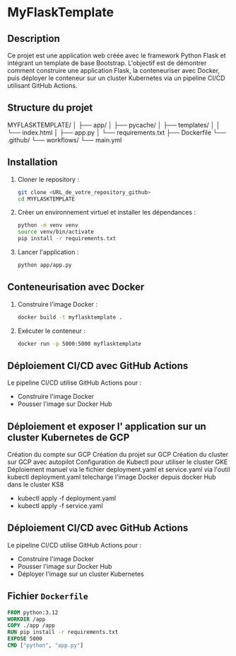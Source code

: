 # MyFlaskTemplate

## Description

Ce projet est une application web créée avec le framework Python Flask et intégrant un template de base Bootstrap. L'objectif est de démontrer comment construire une application Flask, la conteneuriser avec Docker, puis déployer le conteneur sur un cluster Kubernetes via un pipeline CI/CD utilisant GitHub Actions.

## Structure du projet

MYFLASKTEMPLATE/
│
├── app/
│ ├── pycache/
│ ├── templates/
│ │ └── index.html
│ ├── app.py
│ └── requirements.txt
├── Dockerfile
└── .github/
└── workflows/
└── main.yml


## Installation

1. Cloner le repository :
    ```sh
    git clone <URL_de_votre_repository_github>
    cd MYFLASKTEMPLATE
    ```

2. Créer un environnement virtuel et installer les dépendances :
    ```sh
    python -m venv venv
    source venv/bin/activate  
    pip install -r requirements.txt
    ```

3. Lancer l'application :
    ```sh
    python app/app.py
    ```

## Conteneurisation avec Docker

1. Construire l'image Docker :
    ```sh
    docker build -t myflasktemplate .
    ```

2. Exécuter le conteneur :
    ```sh
    docker run -p 5000:5000 myflasktemplate
    ```

## Déploiement CI/CD avec GitHub Actions

Le pipeline CI/CD utilise GitHub Actions pour :

- Construire l'image Docker
- Pousser l'image sur Docker Hub

## Déploiement et exposer l' application sur un cluster Kubernetes de GCP

Création du compte sur GCP
Création du projet sur GCP
Création du cluster sur GCP avec autopilot
Configuration de Kubectl pour utiliser le cluster GKE
Déploiement manuel via le fichier deployment.yaml et service.yaml via l'outil kubectl
deployment.yaml telecharge l'image Docker depuis docker Hub dans le cluster KS8
 - kubectl apply -f deployment.yaml
 - kubectl apply -f service.yaml

## Déploiement CI/CD avec GitHub Actions

Le pipeline CI/CD utilise GitHub Actions pour :

- Construire l'image Docker
- Pousser l'image sur Docker Hub
- Déployer l'image sur un cluster Kubernetes

## Fichier `Dockerfile`

```Dockerfile
FROM python:3.12
WORKDIR /app
COPY ./app /app
RUN pip install -r requirements.txt
EXPOSE 5000
CMD ["python", "app.py"]

